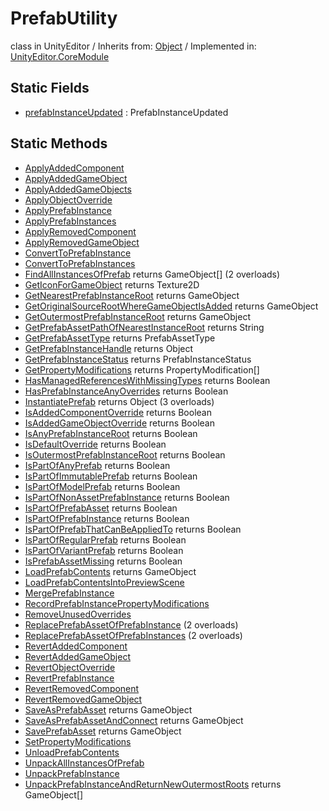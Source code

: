 # PrefabUtility
class in UnityEditor
 / Inherits from: <a href="https://docs.unity3d.com/6000.0/Documentation/ScriptReference/Object.html">Object</a> / Implemented in: <a href="https://docs.unity3d.com/6000.0/Documentation/ScriptReference/UnityEditor.CoreModule.html">UnityEditor.CoreModule</a>
## Static Fields
- <a href="https://docs.unity3d.com/6000.0/Documentation/ScriptReference/PrefabUtility-prefabInstanceUpdated.html">prefabInstanceUpdated</a> : PrefabInstanceUpdated
## Static Methods
- <a href="https://docs.unity3d.com/6000.0/Documentation/ScriptReference/PrefabUtility.ApplyAddedComponent.html">ApplyAddedComponent</a>
- <a href="https://docs.unity3d.com/6000.0/Documentation/ScriptReference/PrefabUtility.ApplyAddedGameObject.html">ApplyAddedGameObject</a>
- <a href="https://docs.unity3d.com/6000.0/Documentation/ScriptReference/PrefabUtility.ApplyAddedGameObjects.html">ApplyAddedGameObjects</a>
- <a href="https://docs.unity3d.com/6000.0/Documentation/ScriptReference/PrefabUtility.ApplyObjectOverride.html">ApplyObjectOverride</a>
- <a href="https://docs.unity3d.com/6000.0/Documentation/ScriptReference/PrefabUtility.ApplyPrefabInstance.html">ApplyPrefabInstance</a>
- <a href="https://docs.unity3d.com/6000.0/Documentation/ScriptReference/PrefabUtility.ApplyPrefabInstances.html">ApplyPrefabInstances</a>
- <a href="https://docs.unity3d.com/6000.0/Documentation/ScriptReference/PrefabUtility.ApplyRemovedComponent.html">ApplyRemovedComponent</a>
- <a href="https://docs.unity3d.com/6000.0/Documentation/ScriptReference/PrefabUtility.ApplyRemovedGameObject.html">ApplyRemovedGameObject</a>
- <a href="https://docs.unity3d.com/6000.0/Documentation/ScriptReference/PrefabUtility.ConvertToPrefabInstance.html">ConvertToPrefabInstance</a>
- <a href="https://docs.unity3d.com/6000.0/Documentation/ScriptReference/PrefabUtility.ConvertToPrefabInstances.html">ConvertToPrefabInstances</a>
- <a href="https://docs.unity3d.com/6000.0/Documentation/ScriptReference/PrefabUtility.FindAllInstancesOfPrefab.html">FindAllInstancesOfPrefab</a> returns GameObject[] (2 overloads)
- <a href="https://docs.unity3d.com/6000.0/Documentation/ScriptReference/PrefabUtility.GetIconForGameObject.html">GetIconForGameObject</a> returns Texture2D
- <a href="https://docs.unity3d.com/6000.0/Documentation/ScriptReference/PrefabUtility.GetNearestPrefabInstanceRoot.html">GetNearestPrefabInstanceRoot</a> returns GameObject
- <a href="https://docs.unity3d.com/6000.0/Documentation/ScriptReference/PrefabUtility.GetOriginalSourceRootWhereGameObjectIsAdded.html">GetOriginalSourceRootWhereGameObjectIsAdded</a> returns GameObject
- <a href="https://docs.unity3d.com/6000.0/Documentation/ScriptReference/PrefabUtility.GetOutermostPrefabInstanceRoot.html">GetOutermostPrefabInstanceRoot</a> returns GameObject
- <a href="https://docs.unity3d.com/6000.0/Documentation/ScriptReference/PrefabUtility.GetPrefabAssetPathOfNearestInstanceRoot.html">GetPrefabAssetPathOfNearestInstanceRoot</a> returns String
- <a href="https://docs.unity3d.com/6000.0/Documentation/ScriptReference/PrefabUtility.GetPrefabAssetType.html">GetPrefabAssetType</a> returns PrefabAssetType
- <a href="https://docs.unity3d.com/6000.0/Documentation/ScriptReference/PrefabUtility.GetPrefabInstanceHandle.html">GetPrefabInstanceHandle</a> returns Object
- <a href="https://docs.unity3d.com/6000.0/Documentation/ScriptReference/PrefabUtility.GetPrefabInstanceStatus.html">GetPrefabInstanceStatus</a> returns PrefabInstanceStatus
- <a href="https://docs.unity3d.com/6000.0/Documentation/ScriptReference/PrefabUtility.GetPropertyModifications.html">GetPropertyModifications</a> returns PropertyModification[]
- <a href="https://docs.unity3d.com/6000.0/Documentation/ScriptReference/PrefabUtility.HasManagedReferencesWithMissingTypes.html">HasManagedReferencesWithMissingTypes</a> returns Boolean
- <a href="https://docs.unity3d.com/6000.0/Documentation/ScriptReference/PrefabUtility.HasPrefabInstanceAnyOverrides.html">HasPrefabInstanceAnyOverrides</a> returns Boolean
- <a href="https://docs.unity3d.com/6000.0/Documentation/ScriptReference/PrefabUtility.InstantiatePrefab.html">InstantiatePrefab</a> returns Object (3 overloads)
- <a href="https://docs.unity3d.com/6000.0/Documentation/ScriptReference/PrefabUtility.IsAddedComponentOverride.html">IsAddedComponentOverride</a> returns Boolean
- <a href="https://docs.unity3d.com/6000.0/Documentation/ScriptReference/PrefabUtility.IsAddedGameObjectOverride.html">IsAddedGameObjectOverride</a> returns Boolean
- <a href="https://docs.unity3d.com/6000.0/Documentation/ScriptReference/PrefabUtility.IsAnyPrefabInstanceRoot.html">IsAnyPrefabInstanceRoot</a> returns Boolean
- <a href="https://docs.unity3d.com/6000.0/Documentation/ScriptReference/PrefabUtility.IsDefaultOverride.html">IsDefaultOverride</a> returns Boolean
- <a href="https://docs.unity3d.com/6000.0/Documentation/ScriptReference/PrefabUtility.IsOutermostPrefabInstanceRoot.html">IsOutermostPrefabInstanceRoot</a> returns Boolean
- <a href="https://docs.unity3d.com/6000.0/Documentation/ScriptReference/PrefabUtility.IsPartOfAnyPrefab.html">IsPartOfAnyPrefab</a> returns Boolean
- <a href="https://docs.unity3d.com/6000.0/Documentation/ScriptReference/PrefabUtility.IsPartOfImmutablePrefab.html">IsPartOfImmutablePrefab</a> returns Boolean
- <a href="https://docs.unity3d.com/6000.0/Documentation/ScriptReference/PrefabUtility.IsPartOfModelPrefab.html">IsPartOfModelPrefab</a> returns Boolean
- <a href="https://docs.unity3d.com/6000.0/Documentation/ScriptReference/PrefabUtility.IsPartOfNonAssetPrefabInstance.html">IsPartOfNonAssetPrefabInstance</a> returns Boolean
- <a href="https://docs.unity3d.com/6000.0/Documentation/ScriptReference/PrefabUtility.IsPartOfPrefabAsset.html">IsPartOfPrefabAsset</a> returns Boolean
- <a href="https://docs.unity3d.com/6000.0/Documentation/ScriptReference/PrefabUtility.IsPartOfPrefabInstance.html">IsPartOfPrefabInstance</a> returns Boolean
- <a href="https://docs.unity3d.com/6000.0/Documentation/ScriptReference/PrefabUtility.IsPartOfPrefabThatCanBeAppliedTo.html">IsPartOfPrefabThatCanBeAppliedTo</a> returns Boolean
- <a href="https://docs.unity3d.com/6000.0/Documentation/ScriptReference/PrefabUtility.IsPartOfRegularPrefab.html">IsPartOfRegularPrefab</a> returns Boolean
- <a href="https://docs.unity3d.com/6000.0/Documentation/ScriptReference/PrefabUtility.IsPartOfVariantPrefab.html">IsPartOfVariantPrefab</a> returns Boolean
- <a href="https://docs.unity3d.com/6000.0/Documentation/ScriptReference/PrefabUtility.IsPrefabAssetMissing.html">IsPrefabAssetMissing</a> returns Boolean
- <a href="https://docs.unity3d.com/6000.0/Documentation/ScriptReference/PrefabUtility.LoadPrefabContents.html">LoadPrefabContents</a> returns GameObject
- <a href="https://docs.unity3d.com/6000.0/Documentation/ScriptReference/PrefabUtility.LoadPrefabContentsIntoPreviewScene.html">LoadPrefabContentsIntoPreviewScene</a>
- <a href="https://docs.unity3d.com/6000.0/Documentation/ScriptReference/PrefabUtility.MergePrefabInstance.html">MergePrefabInstance</a>
- <a href="https://docs.unity3d.com/6000.0/Documentation/ScriptReference/PrefabUtility.RecordPrefabInstancePropertyModifications.html">RecordPrefabInstancePropertyModifications</a>
- <a href="https://docs.unity3d.com/6000.0/Documentation/ScriptReference/PrefabUtility.RemoveUnusedOverrides.html">RemoveUnusedOverrides</a>
- <a href="https://docs.unity3d.com/6000.0/Documentation/ScriptReference/PrefabUtility.ReplacePrefabAssetOfPrefabInstance.html">ReplacePrefabAssetOfPrefabInstance</a> (2 overloads)
- <a href="https://docs.unity3d.com/6000.0/Documentation/ScriptReference/PrefabUtility.ReplacePrefabAssetOfPrefabInstances.html">ReplacePrefabAssetOfPrefabInstances</a> (2 overloads)
- <a href="https://docs.unity3d.com/6000.0/Documentation/ScriptReference/PrefabUtility.RevertAddedComponent.html">RevertAddedComponent</a>
- <a href="https://docs.unity3d.com/6000.0/Documentation/ScriptReference/PrefabUtility.RevertAddedGameObject.html">RevertAddedGameObject</a>
- <a href="https://docs.unity3d.com/6000.0/Documentation/ScriptReference/PrefabUtility.RevertObjectOverride.html">RevertObjectOverride</a>
- <a href="https://docs.unity3d.com/6000.0/Documentation/ScriptReference/PrefabUtility.RevertPrefabInstance.html">RevertPrefabInstance</a>
- <a href="https://docs.unity3d.com/6000.0/Documentation/ScriptReference/PrefabUtility.RevertRemovedComponent.html">RevertRemovedComponent</a>
- <a href="https://docs.unity3d.com/6000.0/Documentation/ScriptReference/PrefabUtility.RevertRemovedGameObject.html">RevertRemovedGameObject</a>
- <a href="https://docs.unity3d.com/6000.0/Documentation/ScriptReference/PrefabUtility.SaveAsPrefabAsset.html">SaveAsPrefabAsset</a> returns GameObject
- <a href="https://docs.unity3d.com/6000.0/Documentation/ScriptReference/PrefabUtility.SaveAsPrefabAssetAndConnect.html">SaveAsPrefabAssetAndConnect</a> returns GameObject
- <a href="https://docs.unity3d.com/6000.0/Documentation/ScriptReference/PrefabUtility.SavePrefabAsset.html">SavePrefabAsset</a> returns GameObject
- <a href="https://docs.unity3d.com/6000.0/Documentation/ScriptReference/PrefabUtility.SetPropertyModifications.html">SetPropertyModifications</a>
- <a href="https://docs.unity3d.com/6000.0/Documentation/ScriptReference/PrefabUtility.UnloadPrefabContents.html">UnloadPrefabContents</a>
- <a href="https://docs.unity3d.com/6000.0/Documentation/ScriptReference/PrefabUtility.UnpackAllInstancesOfPrefab.html">UnpackAllInstancesOfPrefab</a>
- <a href="https://docs.unity3d.com/6000.0/Documentation/ScriptReference/PrefabUtility.UnpackPrefabInstance.html">UnpackPrefabInstance</a>
- <a href="https://docs.unity3d.com/6000.0/Documentation/ScriptReference/PrefabUtility.UnpackPrefabInstanceAndReturnNewOutermostRoots.html">UnpackPrefabInstanceAndReturnNewOutermostRoots</a> returns GameObject[]
